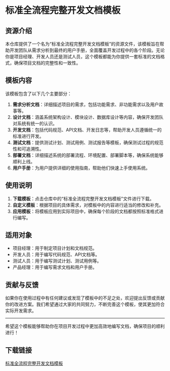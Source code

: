 # 标准全流程完整开发文档模板

## 资源介绍

本仓库提供了一个名为“标准全流程完整开发文档模板”的资源文件，该模板旨在帮助开发团队从需求分析到最终的用户手册，全面覆盖开发过程中的各个阶段。无论你是项目经理、开发人员还是测试人员，这个模板都能为你提供一套标准的文档格式，确保项目文档的完整性和一致性。

## 模板内容

该模板包含了以下几个主要部分：

1. **需求分析文档**：详细描述项目的需求，包括功能需求、非功能需求以及用户故事等。
2. **设计文档**：涵盖系统架构设计、模块设计、数据库设计等内容，确保开发团队对系统有统一的认识。
3. **开发文档**：包括代码规范、API文档、开发日志等，帮助开发人员遵循统一的标准进行开发。
4. **测试文档**：提供测试计划、测试用例、测试报告等模板，确保测试过程的规范性和可追溯性。
5. **部署文档**：详细描述系统的部署流程、环境配置、部署脚本等，确保系统能够顺利上线。
6. **用户手册**：为用户提供详细的使用指南，帮助他们快速上手使用系统。

## 使用说明

1. **下载模板**：点击仓库中的“标准全流程完整开发文档模板”文件进行下载。
2. **自定义模板**：根据项目的具体需求，对模板中的内容进行适当的修改和补充。
3. **应用模板**：将模板应用到实际项目中，确保每个阶段的文档都按照标准格式进行编写。

## 适用对象

- 项目经理：用于制定项目计划和文档规范。
- 开发人员：用于编写代码规范、API文档等。
- 测试人员：用于编写测试计划、测试用例等。
- 产品经理：用于编写需求文档和用户手册。

## 贡献与反馈

如果你在使用过程中有任何建议或发现了模板中的不足之处，欢迎提出反馈或贡献你的改进方案。我们希望通过大家的共同努力，不断完善这个模板，使其更加符合实际开发需求。

---

希望这个模板能够帮助你在项目开发过程中更加高效地编写文档，确保项目的顺利进行！

## 下载链接

[标准全流程完整开发文档模板](https://pan.quark.cn/s/b833f9487022)